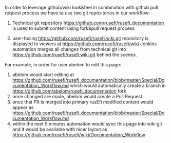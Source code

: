 In order to leverage github/wiki look&feel in combination with github pull request process we have to use two git repositories in our workflow:

1) Technical git repository https://github.com/rusefi/rusefi_documentation is used to submit content using fork&pull request process

2) user-facing https://github.com/rusefi/rusefi.wiki.git repository is displayed to viewers at https://github.com/rusefi/rusefi/wiki
Jenkins automation merges all changes from technical git into https://github.com/rusefi/rusefi.wiki.git behind the scenes.


For example, in order for user abelom to edit this page:

1) abelom would start editing at https://github.com/rusefi/rusefi_documentation/blob/master/Special/Documentation_Workflow.md which would automatically create a branch in https://github.com/abelom/rusefi_documentation fork
1) once changed are made, abelom would create a Pull Request
3) once that PR is merged into primary rusEfi modified content would appear as https://github.com/rusefi/rusefi_documentation/blob/master/Special/Documentation_Workflow.md
4) within the next 5 minutes automation would sync this page into wiki git and it would be available with nicer layout as https://github.com/rusefi/rusefi/wiki/Documentation_Workflow
